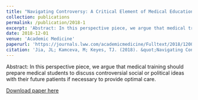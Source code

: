 ```yaml
---
title: "Navigating Controversy: A Critical Element of Medical Education"
collection: publications
permalink: /publication/2018-1
excerpt: 'Abstract: In this perspective piece, we argue that medical training should prepare medical students to discuss controversial social or political ideas with their future patients if necessary to provide optimal care.'
date: 2018-12-01 
venue: 'Academic Medicine'
paperurl: 'https://journals.lww.com/academicmedicine/Fulltext/2018/12000/Navigating_Controversy__A_Critical_Element_of.3.aspx'
citation: 'Jia, JL; Kamceva, M; Keyes, TJ. (2018). &quot;Navigating Controversy: A Critical Element of Medical Education Number 2.&quot; <i>Academic Medicine 1</i>. 12 1750.'
---
```


Abstract: In this perspective piece, we argue that medical training should prepare medical students to discuss controversial social or political ideas with their future patients if necessary to provide optimal care.

[Download paper here](https://journals.lww.com/academicmedicine/Fulltext/2018/12000/Navigating_Controversy__A_Critical_Element_of.3.aspx)

